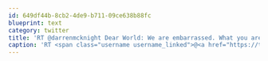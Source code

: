 ```yaml
---
id: 649df44b-8cb2-4de9-b711-09ce638b88fc
blueprint: text
category: twitter
title: 'RT @darrenmcknight Dear World: We are embarrassed. What you are watching is not us. It is the few, not the masses . Signed, #Vancouver'
caption: 'RT <span class="username username_linked">@<a href="https://twitter.com/darrenmcknight" title="darrenmcknight">darrenmcknight</a></span> Dear World: We are embarrassed. What you are watching is not us. It is the few, not the masses . Signed, <span class="hashtag hashtag_local">#<a href="http://tweettemp.darylchymko.ca/?tag=vancouver">Vancouver</a>'
---
```

